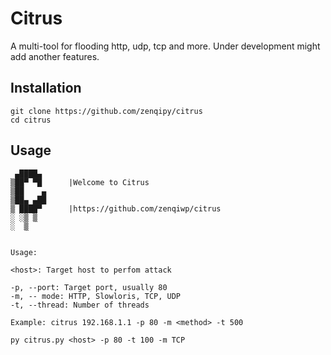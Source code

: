 

# Citrus

A multi-tool for flooding http, udp, tcp and more. Under development might add another features.

## Installation

```
git clone https://github.com/zenqipy/citrus
cd citrus
```
## Usage
```
 ▄████▄     
▒██▀ ▀█      |Welcome to Citrus
▒██    ▄      
▒██▄ ▄██     
▒ ████▀      |https://github.com/zenqiwp/citrus
░ ░▒ ▒      
░  ▒


Usage:

<host>: Target host to perfom attack

-p, --port: Target port, usually 80
-m, -- mode: HTTP, Slowloris, TCP, UDP
-t, --thread: Number of threads

Example: citrus 192.168.1.1 -p 80 -m <method> -t 500
```
```
py citrus.py <host> -p 80 -t 100 -m TCP
```

